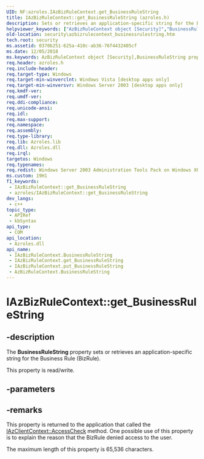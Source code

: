 ```yaml
---
UID: NF:azroles.IAzBizRuleContext.get_BusinessRuleString
title: IAzBizRuleContext::get_BusinessRuleString (azroles.h)
description: Sets or retrieves an application-specific string for the Business Rule (BizRule).
helpviewer_keywords: ["AzBizRuleContext object [Security]","BusinessRuleString property","BusinessRuleString property [Security]","BusinessRuleString property [Security]","AzBizRuleContext object","BusinessRuleString property [Security]","IAzBizRuleContext interface","IAzBizRuleContext interface [Security]","BusinessRuleString property","IAzBizRuleContext.BusinessRuleString","IAzBizRuleContext.get_BusinessRuleString","IAzBizRuleContext::BusinessRuleString","IAzBizRuleContext::get_BusinessRuleString","IAzBizRuleContext::put_BusinessRuleString","azroles/IAzBizRuleContext::BusinessRuleString","azroles/IAzBizRuleContext::get_BusinessRuleString","azroles/IAzBizRuleContext::put_BusinessRuleString","get_BusinessRuleString","security.azbizrulecontext_businessrulestring"]
old-location: security\azbizrulecontext_businessrulestring.htm
tech.root: security
ms.assetid: 0370b251-625a-410c-ab36-76f4432405cf
ms.date: 12/05/2018
ms.keywords: AzBizRuleContext object [Security],BusinessRuleString property, BusinessRuleString property [Security], BusinessRuleString property [Security],AzBizRuleContext object, BusinessRuleString property [Security],IAzBizRuleContext interface, IAzBizRuleContext interface [Security],BusinessRuleString property, IAzBizRuleContext.BusinessRuleString, IAzBizRuleContext.get_BusinessRuleString, IAzBizRuleContext::BusinessRuleString, IAzBizRuleContext::get_BusinessRuleString, IAzBizRuleContext::put_BusinessRuleString, azroles/IAzBizRuleContext::BusinessRuleString, azroles/IAzBizRuleContext::get_BusinessRuleString, azroles/IAzBizRuleContext::put_BusinessRuleString, get_BusinessRuleString, security.azbizrulecontext_businessrulestring
req.header: azroles.h
req.include-header: 
req.target-type: Windows
req.target-min-winverclnt: Windows Vista [desktop apps only]
req.target-min-winversvr: Windows Server 2003 [desktop apps only]
req.kmdf-ver: 
req.umdf-ver: 
req.ddi-compliance: 
req.unicode-ansi: 
req.idl: 
req.max-support: 
req.namespace: 
req.assembly: 
req.type-library: 
req.lib: Azroles.lib
req.dll: Azroles.dll
req.irql: 
targetos: Windows
req.typenames: 
req.redist: Windows Server 2003 Administration Tools Pack on Windows XP
ms.custom: 19H1
f1_keywords:
 - IAzBizRuleContext::get_BusinessRuleString
 - azroles/IAzBizRuleContext::get_BusinessRuleString
dev_langs:
 - c++
topic_type:
 - APIRef
 - kbSyntax
api_type:
 - COM
api_location:
 - Azroles.dll
api_name:
 - IAzBizRuleContext.BusinessRuleString
 - IAzBizRuleContext.get_BusinessRuleString
 - IAzBizRuleContext.put_BusinessRuleString
 - AzBizRuleContext.BusinessRuleString
---
```


# IAzBizRuleContext::get_BusinessRuleString


## -description

The <b>BusinessRuleString</b> property sets or retrieves an application-specific string for the Business Rule (BizRule).

This property is read/write.

## -parameters

## -remarks

This property is returned to the application that called the <a href="/windows/desktop/api/azroles/nf-azroles-iazclientcontext-accesscheck">IAzClientContext::AccessCheck</a> method. One possible use of this property is to explain the reason that the BizRule denied access to the user.

The maximum length of this property is 65,536 characters.